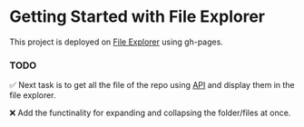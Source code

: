 # Getting Started with File Explorer

This project is deployed on [File Explorer](https://krushna-sharma.github.io/file-explorer) using gh-pages.

### TODO

✅ Next task is to get all the file of the repo using [API](https://api.github.com/repos/krushna-sharma/file-explorer/git/trees/main?recursive=1) and display them in the file explorer.

❌ Add the functinality for expanding and collapsing the folder/files at once.
